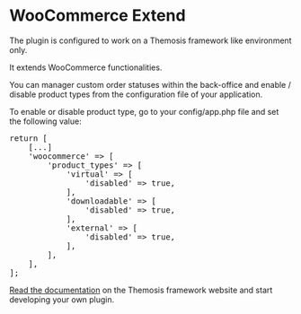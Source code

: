WooCommerce Extend
==================

The plugin is configured to work on a Themosis framework like environment only.

It extends WooCommerce functionalities.

You can manager custom order statuses within the back-office and enable / disable product types from the configuration file of your application.

To enable or disable product type, go to your config/app.php file and set the following value:

<pre>
return [
    [...]
    'woocommerce' => [
        'product_types' => [
            'virtual' => [
                'disabled' => true,
            ],
            'downloadable' => [
                'disabled' => true,
            ],
            'external' => [
                'disabled' => true,
            ],
        ],
    ],
];
</pre>

[Read the documentation](https://framework.themosis.com/docs/2.0/plugin/) on the Themosis framework website and start developing your own plugin.
